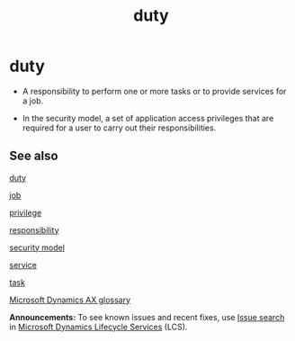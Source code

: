 ﻿---
title: " duty"
TOCTitle: " duty"
ms:assetid: DynamicsAXGlossary.1368073
ms:mtpsurl: https://technet.microsoft.com/en-us/library/dynamicsaxglossary.1368073(v=AX.60)
ms:contentKeyID: 36056806
ms.date: 08/25/2014
mtps_version: v=AX.60
f1_keywords:
- DynamicsAXGlossary.1376019
- Glossary.duty
---

# duty

  - A responsibility to perform one or more tasks or to provide services for a job.

  - In the security model, a set of application access privileges that are required for a user to carry out their responsibilities.

## See also

[duty](https://technet.microsoft.com/en-us/library/hh877323\(v=ax.60\))

[job](job.md)

[privilege](privilege.md)

[responsibility](responsibility.md)

[security model](security-model.md)

[service](service.md)

[task](task.md)

[Microsoft Dynamics AX glossary](microsoft-dynamics-ax-glossary.md)

  
**Announcements:** To see known issues and recent fixes, use [Issue search](http://go.microsoft.com/fwlink/?linkid=389258) in [Microsoft Dynamics Lifecycle Services](http://go.microsoft.com/fwlink/?linkid=306505) (LCS).

